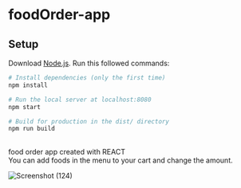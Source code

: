 # foodOrder-app

## Setup
Download [Node.js](https://nodejs.org/en/download/).
Run this followed commands:

``` bash
# Install dependencies (only the first time)
npm install

# Run the local server at localhost:8080
npm start

# Build for production in the dist/ directory
npm run build
```
##
food order app created with REACT  
You can add foods in the menu to your cart and change the amount.  

![Screenshot (124)](https://user-images.githubusercontent.com/73068793/139816235-693ee73c-9fe7-48a8-acaa-044ad7a9cddd.png)
